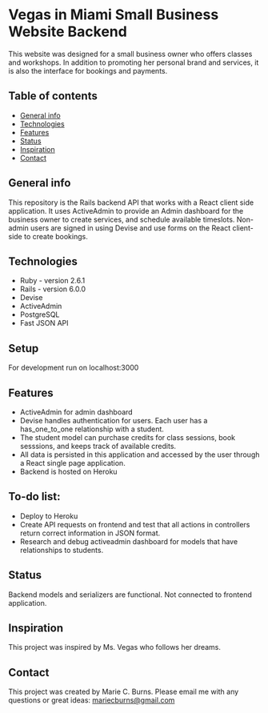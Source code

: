 # Vegas in Miami Small Business Website Backend

This website was designed for a small business owner who offers classes and workshops. In addition to promoting her personal brand and services, it is also the interface for bookings and payments.

## Table of contents
* [General info](#general-info)
* [Technologies](#technologies)
* [Features](#features)
* [Status](#status)
* [Inspiration](#inspiration)
* [Contact](#contact)

## General info
This repository is the Rails backend API that works with a React client side application. It uses ActiveAdmin to provide an Admin dashboard for the business owner to create services, and schedule available timeslots. Non-admin users are signed in using Devise and use forms on the React client-side to create bookings.

## Technologies
* Ruby - version 2.6.1
* Rails - version 6.0.0
* Devise
* ActiveAdmin
* PostgreSQL
* Fast JSON API

## Setup
For development run on localhost:3000


## Features
* ActiveAdmin for admin dashboard
* Devise handles authentication for users. Each user has a has_one_to_one relationship with a student. 
* The student model can purchase credits for class sessions, book sesssions, and keeps track of available credits.
* All data is persisted in this application and accessed by the user through a React single page application.
* Backend is hosted on Heroku 

## To-do list:
* Deploy to Heroku
* Create API requests on frontend and test that all actions in controllers return correct information in JSON format.
* Research and debug activeadmin dashboard for models that have relationships to students.

## Status
Backend models and serializers are functional. Not connected to frontend application.

## Inspiration
This project was inspired by Ms. Vegas who follows her dreams.

## Contact
This project was created by Marie C. Burns. Please email me with any questions or great ideas: mariecburns@gmail.com

